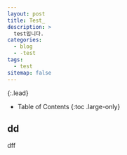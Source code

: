 ```yaml
---
layout: post
title: Test_
description: >
  test입니다.
categories:
  - blog
  - -test
tags:
  - test
sitemap: false
---
```



{:.lead}



- Table of Contents
{:toc .large-only}

## dd

dff